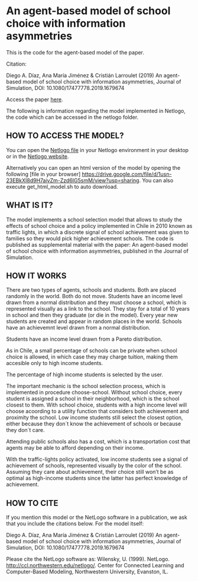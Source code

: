 # An agent-based model of school choice with information asymmetries

This is the code for the agent-based model of the paper. 

Citation:

Diego A. Díaz, Ana María Jiménez & Cristián Larroulet (2019) An agent-based model of school choice with information asymmetries, Journal of Simulation, DOI: 10.1080/17477778.2019.1679674

Access the paper [here](https://www.tandfonline.com/doi/full/10.1080/17477778.2019.1679674).

The following is information regarding the model implemented in Netlogo, the code which can be accessed in the netlogo folder. 

## HOW TO ACCESS THE MODEL? 

You can open the [Netlogo file](https://github.com/diodz/abm-school-choice/blob/master/netlogo/abm_school_choice.nlogo) in your Netlogo environment in your desktop or in the [Netlogo website](http://netlogoweb.org/launch#Load).

Alternatively you can open an html version of the model by opening the following [file in your browser] https://drive.google.com/file/d/1usn-23EBkXI8d9H7aivZm-Zzd6IG5smM/view?usp=sharing. You can also execute get_html_model.sh to auto download.

## WHAT IS IT?

The model implements a school selection model that allows to study the effects of school choice and a policy implemented in Chile in 2010 known as traffic lights, in which a discrete signal of school achievement was given to families so they would pick higher achievement schools. The code is published as supplemental material with the paper: An agent-based model of school choice with information asymmetries, published in the Journal of Simulation.

## HOW IT WORKS

There are two types of agents, schools and students. Both are placed randomly in the world. Both do not move.
Students have an income level drawn from a normal distribution and they must choose a school, which is represented visually as a link to the school. They stay for a total of 10 years in school and then they graduate (or die in the model). Every year new students are created and appear in random places in the world.
Schools have an achievemnt level drawn from a normal distribution.

Students have an income level drawn from a Pareto distribution.

As in Chile, a small percentage of schools can be private when school choice is allowed, in which case they may charge tuition, making them accesible only to high income students.

The percentage of high income students is selected by the user.

The important mechanic is the school selection process, which is implemented in procedure choose-school. Without school choice, every student is assigned a school in their neighborhood, which is the school closest to them. With school choice, students with a high income level will choose acoording to a utility function that considers both achievement and proximity the school. Low income students still select the closest option, either because they don´t know the achievement of schools or because they don´t care.

Attending public schools also has a cost, which is a transportation cost that agents may be able to afford depending on their income.

With the traffic-lights policy activated, low income students see a signal of achievement of schools, represented visually by the color of the school. Assuming they care about achievement, their choice still won’t be as optimal as high-income students since the latter has perfect knowledge of achievement.

## HOW TO CITE

If you mention this model or the NetLogo software in a publication, we ask that you include the citations below. For the model itself:

Diego A. Díaz, Ana María Jiménez & Cristián Larroulet (2019) An agent-based model of school choice with information asymmetries, Journal of Simulation, DOI: 10.1080/17477778.2019.1679674

Please cite the NetLogo software as: Wilensky, U. (1999). NetLogo. http://ccl.northwestern.edu/netlogo/. Center for Connected Learning and Computer-Based Modeling, Northwestern University, Evanston, IL.
